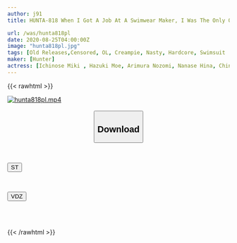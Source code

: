 ```yaml
---
author: j91
title: HUNTA-818 When I Got A Job At A Swimwear Maker, I Was The Only One Man And All The Girls And Girls Around Me! Furthermore, In The Office There Is An Incredible Sight Of A Female Employee Working In A Swimsuit! ?

url: /was/hunta818pl
date: 2020-08-25T04:00:00Z
image: "hunta818pl.jpg"
tags: [Old Releases,Censored, OL, Creampie, Nasty, Hardcore, Swimsuit	]
maker: [Hunter]
actress: [Ichinose Miki , Hazuki Moe, Arimura Nozomi, Nanase Hina, Chinatsu Marina, Yamamoto Renka]
---
```



{{< rawhtml >}}

<div class="video" data-videoid="RAQ9dXpoyJHdRwk">
    <a href="javascript:;">
        <img src="/was/hunta818pl/hunta818pl.jpg" width="WIDTH" height="HEIGHT" alt="hunta818pl.mp4" loading="lazy">
    </a>
</div>

<script type="text/javascript" src="https://j91.asia/asset/on-demand-st.js"></script>

<br>
  <link rel="stylesheet" href="https://j91.asia/asset/bs5.css">
  
  <center>
  <button class="btn btn-primary" type="button" data-bs-toggle="collapse" data-bs-target=".multi-collapse" aria-expanded="false" aria-controls="multiCollapseExample1 multiCollapseExample2"><h2>Download</h2></button></center>
</p>
<div class="row">
  <div class="col">
    <div class="collapse multi-collapse" id="multiCollapseExample1">
      <div class="card card-body">
	      	      <br>
<div class="buttons">  
<p><a href="https://streamtape.to/v/RAQ9dXpoyJHdRwk" target="_blank"><button class="btn-hover color-3"><i class="fa fa-download"></i> ST</button></a></p></div>
    </div>
  </div>
</div>
  <div class="col">
    <div class="collapse multi-collapse" id="multiCollapseExample2">
      <div class="card card-body">
	      <br>
<div class="buttons">
<p><a href="https://vidoza.net/llgotl5vz2dz" target="_blank"><button class="btn-hover color-1"><i class="fa fa-download"></i> VDZ</button></a></p></div>
<br><br>
      </div>
    </div>
  </div>
</div>

{{< /rawhtml >}}